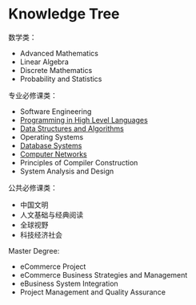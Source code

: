 # Knowledge Tree

数学类：

* Advanced Mathematics
* Linear Algebra
* Discrete Mathematics
* Probability and Statistics

专业必修课类：

* Software Engineering
* [Programming in High Level Languages](../java/)
* [Data Structures and Algorithms](../data-structure-and-algorithms/)
* Operating Systems
* [Database Systems](../database.md)
* [Computer Networks](../untitled.md)
* Principles of Compiler Construction
* System Analysis and Design

公共必修课类：

* 中国文明
* 人文基础与经典阅读
* 全球视野
* 科技经济社会

Master Degree:

* eCommerce Project
* eCommerce Business Strategies and Management
* eBusiness System Integration
* Project Management and Quality Assurance



